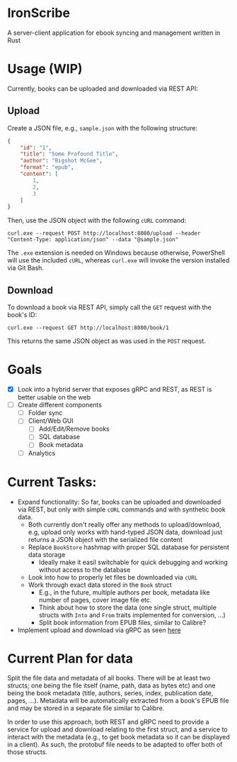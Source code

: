 # IronScribe
A server-client application for ebook syncing and management written in Rust

# Usage (WIP)
Currently, books can be uploaded and downloaded via REST API:

## Upload
Create a JSON file, e.g., `sample.json` with the following structure:
```json
{
    "id": "1",
    "title": "Some Profound Title",
    "author": "Bigshot McGee",
    "format": "epub",
    "content": [
        1,
        2,
        3
    ]
}
```
Then, use the JSON object with the following `cURL` command:

```
curl.exe --request POST http://localhost:8080/upload --header "Content-Type: application/json" --data "@sample.json"
```
The `.exe` extension is needed on Windows because otherwise, PowerShell will use the included `cURL`, whereas `curl.exe` will invoke the version installed via Git Bash.

## Download
To download a book via REST API, simply call the `GET` request with the book's ID:
```
curl.exe --request GET http://localhost:8080/book/1
```
This returns the same JSON object as was used in the `POST` request.

# Goals
- [x] Look into a hybrid server that exposes gRPC and REST, as REST is better usable on the web
- [ ] Create different components
    - [ ] Folder sync
    - [ ] Client/Web GUI
        - [ ] Add/Edit/Remove books
        - [ ] SQL database
        - [ ] Book metadata
    - [ ] Analytics

# Current Tasks:
- Expand functionality: So far, books can be uploaded and downloaded via REST, but only with simple `cURL` commands and with synthetic book data.
    - Both currently don't really offer any methods to upload/download, e.g, upload only works with hand-typed JSON data, download just returns a JSON object with the serialized file content
    - Replace `BookStore` hashmap with proper SQL database for persistent data storage
        - Ideally make it easil switchable for quick debugging and working without access to the database
    - Look into how to properly let files be downloaded via `cURL`
    - Work through exact data stored in the `Book` struct
        - E.g., in the future, multiple authors per book, metadata like number of pages, cover image file etc.
        - Think about how to store the data (one single struct, multiple structs with `Into` and `From` traits implemented for conversion, ...)
        - Split book information from EPUB files, similar to Calibre?
- Implement upload and download via gRPC as seen [here](https://github.com/optimumood/grpc-file-transfer-rust)

# Current Plan for data
Split the file data and metadata of all books. There will be at least two structs; one being the file itself (name, path, data as bytes etc) and one being the book metadata (title, authors, series, index, publication date, pages, ...). Metadata will be automatically extracted from a book's EPUB file and may be stored in a separate file similar to Calibre. 

In order to use this approach, both REST and gRPC need to provide a service for upload and download relating to the first struct, and a service to interact with the metadata (e.g., to get book metadata so it can be displayed in a client). As such, the protobuf file needs to be adapted to offer both of those structs. 
